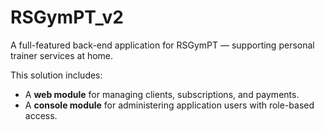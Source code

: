 # RSGymPT_v2

A full-featured back-end application for RSGymPT — supporting personal trainer services at home.

This solution includes:
- A **web module** for managing clients, subscriptions, and payments.
- A **console module** for administering application users with role-based access.
